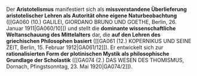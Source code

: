 
Der **Aristotelismus** manifestiert sich als **missverstandene Überlieferung aristotelischer Lehren als Autorität ohne eigene Naturbeobachtung** ([[GA060 (10.) GALILEI, GIORDANO BRUNO UND GOETHE, Berlin, 26. Januar 1911|GA060/10]]) und stellt die **dominante wissenschaftliche Weltanschauung des Mittelalters** dar, die **auf den Lehren des griechischen Philosophen basiert** ([[GA061 (12.) KOPERNIKUS UND SEINE ZEIT, Berlin, 15. Februar 1912|GA061/12]]). Er entwickelt sich zur **rationalisierten Form der plotinischen Mystik als philosophische Grundlage der Scholastik** ([[GA074 (2.) DAS WESEN DES THOMISMUS, Dornach, Pfingstsonntag, 23. Mai 1920|GA074/2]]).
